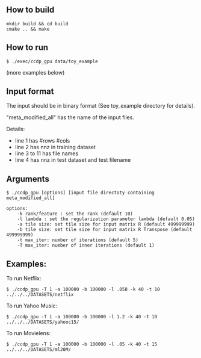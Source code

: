 ## How to build

    mkdir build && cd build
    cmake .. && make

## How to run

    $ ./exec/ccdp_gpu data/toy_example

(more examples below)

## Input format

The input should be in binary format (See toy_example directory for details).

"meta_modified_all" has the name of the input files.

Details:
- line 1 has #rows #cols
- line 2 has nnz in training dataset
- line 3 to 11 has file names
- line 4 has nnz in test dataset and test filename


## Arguments

    $ ./ccdp_gpu [options] [input file directoty containing meta_modified_all]

    options:
        -k rank/feature : set the rank (default 10)
        -l lambda : set the regularization parameter lambda (default 0.05)
        -a tile size: set tile size for input matrix R (default 499999999)
        -b tile size: set tile size for input matrix R Transpose (default 499999999)
        -t max_iter: number of iterations (default 5)
        -T max_iter: number of inner iterations (default 1)


## Examples:

To run Netflix:

    $ ./ccdp_gpu -T 1 -a 100000 -b 100000 -l .058 -k 40 -t 10 ../../../DATASETS/netflix

To run Yahoo Music:

    $ ./ccdp_gpu -T 1 -a 100000 -b 100000 -l 1.2 -k 40 -t 10 ../../../DATASETS/yahooc15/

To run Movielens:

    $ ./ccdp_gpu -T 1 -a 100000 -b 100000 -l .05 -k 40 -t 15 ../../../DATASETS/ml20M/
